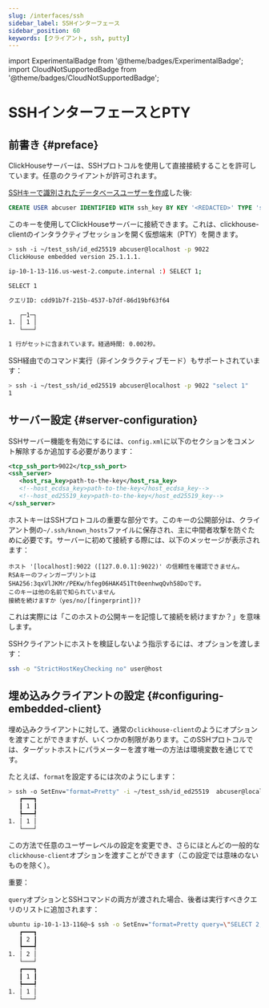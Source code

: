 ```yaml
---
slug: /interfaces/ssh
sidebar_label: SSHインターフェース
sidebar_position: 60
keywords: [クライアント, ssh, putty]
---
```

import ExperimentalBadge from '@theme/badges/ExperimentalBadge';
import CloudNotSupportedBadge from '@theme/badges/CloudNotSupportedBadge';


# SSHインターフェースとPTY

<ExperimentalBadge/>
<CloudNotSupportedBadge/>

## 前書き {#preface}

ClickHouseサーバーは、SSHプロトコルを使用して直接接続することを許可しています。任意のクライアントが許可されます。

[SSHキーで識別されたデータベースユーザーを作成](/knowledgebase/how-to-connect-to-ch-cloud-using-ssh-keys)した後:
```sql
CREATE USER abcuser IDENTIFIED WITH ssh_key BY KEY '<REDACTED>' TYPE 'ssh-ed25519';
```

このキーを使用してClickHouseサーバーに接続できます。これは、clickhouse-clientのインタラクティブセッションを開く仮想端末（PTY）を開きます。

```bash
> ssh -i ~/test_ssh/id_ed25519 abcuser@localhost -p 9022
ClickHouse embedded version 25.1.1.1.

ip-10-1-13-116.us-west-2.compute.internal :) SELECT 1;

SELECT 1

クエリID: cdd91b7f-215b-4537-b7df-86d19bf63f64

   ┌─1─┐
1. │ 1 │
   └───┘

1 行がセットに含まれています。経過時間: 0.002秒。
```

SSH経由でのコマンド実行（非インタラクティブモード）もサポートされています：

```bash
> ssh -i ~/test_ssh/id_ed25519 abcuser@localhost -p 9022 "select 1"
1
```

## サーバー設定 {#server-configuration}

SSHサーバー機能を有効にするには、`config.xml`に以下のセクションをコメント解除するか追加する必要があります：

```xml
<tcp_ssh_port>9022</tcp_ssh_port>
<ssh_server>
   <host_rsa_key>path-to-the-key</host_rsa_key>
   <!--host_ecdsa_key>path-to-the-key</host_ecdsa_key-->
   <!--host_ed25519_key>path-to-the-key</host_ed25519_key-->
</ssh_server>
```

ホストキーはSSHプロトコルの重要な部分です。このキーの公開部分は、クライアント側の`~/.ssh/known_hosts`ファイルに保存され、主に中間者攻撃を防ぐために必要です。サーバーに初めて接続する際には、以下のメッセージが表示されます：

```shell
ホスト '[localhost]:9022 ([127.0.0.1]:9022)' の信頼性を確認できません。
RSAキーのフィンガープリントはSHA256:3qxVlJKMr/PEKw/hfeg06HAK451Tt0eenhwqQvh58Doです。
このキーは他の名前で知られていません
接続を続けますか（yes/no/[fingerprint])?
```

これは実際には「このホストの公開キーを記憶して接続を続けますか？」を意味します。

SSHクライアントにホストを検証しないよう指示するには、オプションを渡します：

```bash
ssh -o "StrictHostKeyChecking no" user@host
```

## 埋め込みクライアントの設定 {#configuring-embedded-client}

埋め込みクライアントに対して、通常の`clickhouse-client`のようにオプションを渡すことができますが、いくつかの制限があります。このSSHプロトコルでは、ターゲットホストにパラメーターを渡す唯一の方法は環境変数を通じてです。

たとえば、`format`を設定するには次のようにします：

```bash
> ssh -o SetEnv="format=Pretty" -i ~/test_ssh/id_ed25519  abcuser@localhost -p 9022 "SELECT 1"
   ┏━━━┓
   ┃ 1 ┃
   ┡━━━┩
1. │ 1 │
   └───┘
```

この方法で任意のユーザーレベルの設定を変更でき、さらにほとんどの一般的な`clickhouse-client`オプションを渡すことができます（この設定では意味のないものを除く）。

重要：

`query`オプションとSSHコマンドの両方が渡された場合、後者は実行すべきクエリのリストに追加されます：

```bash
ubuntu ip-10-1-13-116@~$ ssh -o SetEnv="format=Pretty query=\"SELECT 2;\"" -i ~/test_ssh/id_ed25519  abcuser@localhost -p 9022 "SELECT 1"
   ┏━━━┓
   ┃ 2 ┃
   ┡━━━┩
1. │ 2 │
   └───┘
   ┏━━━┓
   ┃ 1 ┃
   ┡━━━┩
1. │ 1 │
   └───┘
```
